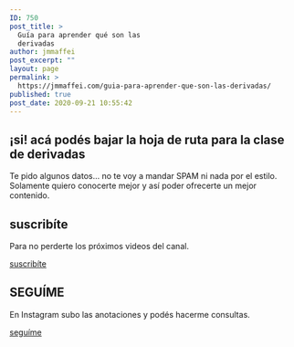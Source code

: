 ```yaml
---
ID: 750
post_title: >
  Guía para aprender qué son las
  derivadas
author: jmmaffei
post_excerpt: ""
layout: page
permalink: >
  https://jmmaffei.com/guia-para-aprender-que-son-las-derivadas/
published: true
post_date: 2020-09-21 10:55:42
---
```

<h2>¡si! acá podés bajar la hoja de ruta para la clase de derivadas</h2>		
			<p>Te pido algunos datos... no te voy a mandar SPAM ni nada por el estilo. Solamente quiero conocerte mejor y así poder ofrecerte un mejor contenido.</p>		
			<h2>suscribíte</h2>		
			<p>Para no perderte los próximos videos del canal.</p>		
			<a href="https://www.youtube.com/c/juanmamaffei?sub_confirmation=1" target="_blank" role="button" rel="noopener noreferrer">
						suscribíte
					</a>
			<h2>SEGUÍME</h2>		
			<p>En Instagram subo las anotaciones y podés hacerme consultas.</p>		
			<a href="https://www.instagram.com/juanmamaffei_matematica/" target="_blank" role="button" rel="noopener noreferrer">
						seguíme
					</a>